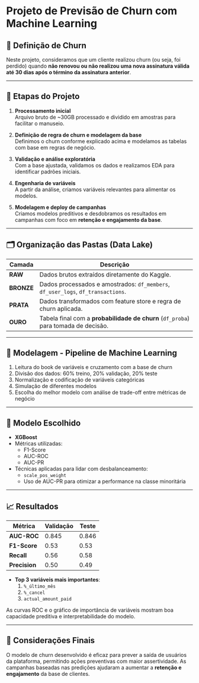 # Projeto de Previsão de Churn com Machine Learning

## 📌 Definição de Churn

Neste projeto, consideramos que um cliente realizou churn (ou seja, foi perdido) quando **não renovou ou não realizou uma nova assinatura válida até 30 dias após o término da assinatura anterior**.

---

## 🔁 Etapas do Projeto

1. **Processamento inicial**  
   Arquivo bruto de ~30GB processado e dividido em amostras para facilitar o manuseio.

2. **Definição de regra de churn e modelagem da base**  
   Definimos o churn conforme explicado acima e modelamos as tabelas com base em regras de negócio.

3. **Validação e análise exploratória**  
   Com a base ajustada, validamos os dados e realizamos EDA para identificar padrões iniciais.

4. **Engenharia de variáveis**  
   A partir da análise, criamos variáveis relevantes para alimentar os modelos.

5. **Modelagem e deploy de campanhas**  
   Criamos modelos preditivos e desdobramos os resultados em campanhas com foco em **retenção e engajamento da base**.

---

## 🗂️ Organização das Pastas (Data Lake)

| Camada | Descrição |
|--------|-----------|
| **RAW**    | Dados brutos extraídos diretamente do Kaggle. |
| **BRONZE** | Dados processados e amostrados: `df_members`, `df_user_logs`, `df_transactions`. |
| **PRATA**  | Dados transformados com feature store e regra de churn aplicada. |
| **OURO**   | Tabela final com a **probabilidade de churn** (`df_proba`) para tomada de decisão. |

---

## 🤖 Modelagem - Pipeline de Machine Learning

1. Leitura do book de variáveis e cruzamento com a base de churn  
2. Divisão dos dados: 60% treino, 20% validação, 20% teste  
3. Normalização e codificação de variáveis categóricas  
4. Simulação de diferentes modelos  
5. Escolha do melhor modelo com análise de trade-off entre métricas de negócio

---

## 🧠 Modelo Escolhido

- **XGBoost**
- Métricas utilizadas:
  - F1-Score
  - AUC-ROC
  - AUC-PR
- Técnicas aplicadas para lidar com desbalanceamento:
  - `scale_pos_weight`
  - Uso de AUC-PR para otimizar a performance na classe minoritária

---

## 📈 Resultados

| Métrica | Validação | Teste |
|--------|-----------|-------|
| **AUC-ROC** | 0.845 | 0.846 |
| **F1-Score** | 0.53 | 0.53 |
| **Recall** | 0.56 | 0.58 |
| **Precision** | 0.50 | 0.49 |

- **Top 3 variáveis mais importantes**:
  1. `%_último_mês`
  2. `%_cancel`
  3. `actual_amount_paid`

As curvas ROC e o gráfico de importância de variáveis mostram boa capacidade preditiva e interpretabilidade do modelo.

---

## 🎯 Considerações Finais

O modelo de churn desenvolvido é eficaz para prever a saída de usuários da plataforma, permitindo ações preventivas com maior assertividade. As campanhas baseadas nas predições ajudaram a aumentar a **retenção e engajamento** da base de clientes.

